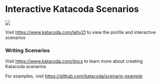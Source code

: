 # Interactive Katacoda Scenarios

[![](http://shields.katacoda.com/katacoda/latly21/count.svg)](https://www.katacoda.com/latly21 "Get your profile on Katacoda.com")

Visit https://www.katacoda.com/latly21 to view the profile and interactive scenarios

### Writing Scenarios
Visit https://www.katacoda.com/docs to learn more about creating Katacoda scenarios

For examples, visit https://github.com/katacoda/scenario-example
